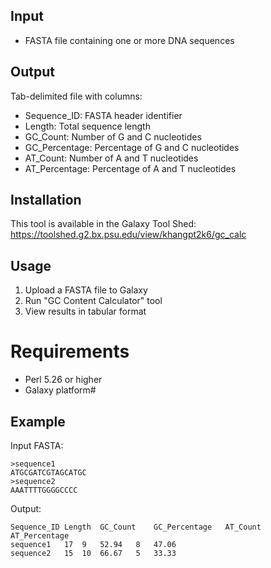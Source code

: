 ## Input

- FASTA file containing one or more DNA sequences

## Output

Tab-delimited file with columns:
- Sequence_ID: FASTA header identifier
- Length: Total sequence length
- GC_Count: Number of G and C nucleotides
- GC_Percentage: Percentage of G and C nucleotides
- AT_Count: Number of A and T nucleotides
- AT_Percentage: Percentage of A and T nucleotides

## Installation

This tool is available in the Galaxy Tool Shed:
https://toolshed.g2.bx.psu.edu/view/khangpt2k6/gc_calc

## Usage

1. Upload a FASTA file to Galaxy
2. Run "GC Content Calculator" tool
3. View results in tabular format

# Requirements

- Perl 5.26 or higher
- Galaxy platform#

## Example

Input FASTA:
```
>sequence1
ATGCGATCGTAGCATGC
>sequence2
AAATTTTGGGGCCCC
```

Output:
```
Sequence_ID	Length	GC_Count	GC_Percentage	AT_Count	AT_Percentage
sequence1	17	9	52.94	8	47.06
sequence2	15	10	66.67	5	33.33
```